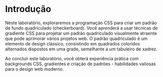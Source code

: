 # Introdução

Neste laboratório, exploraremos a programação CSS para criar um padrão de fundo quadriculado (checkerboard). Você aprenderá a usar técnicas de gradiente CSS para projetar um padrão quadriculado visualmente atraente que pode aprimorar vários projetos web. O padrão quadriculado é um elemento de design clássico, consistindo em quadrados coloridos alternados dispostos em uma grade, semelhante a um tabuleiro de xadrez.

Ao concluir este laboratório, você obterá experiência prática com backgrounds CSS, gradientes e criação de padrões - habilidades valiosas para o design web moderno.
